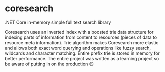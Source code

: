 # coresearch
 .NET Core in-memory simple full text search library

Coresearch uses an inverted index with a boosted trie data structure for indexing parts of information from content to resources (pieces of data to resource meta information). Trie algorithm makes Coresearch more elastic and allows both exact word querying and operations like fuzzy search, wildcards and character matching. Entire prefix trie is stored in memory for better performance. The entire project was written as a learning project so be aware of putting in on the production 😉
